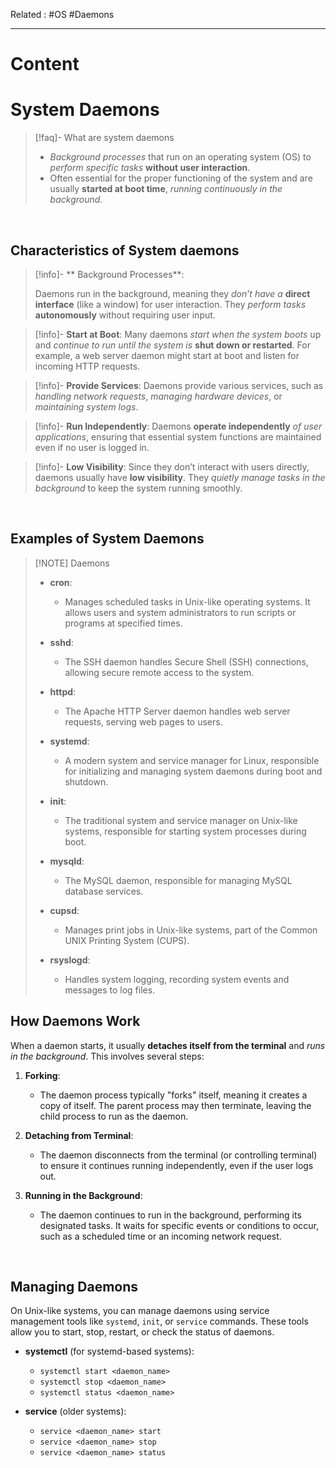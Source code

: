 Related : #OS #Daemons 

---
# Content

# System Daemons
> [!faq]- What are system daemons
>- *Background processes* that run on an operating system (OS) to *perform specific tasks* **without user interaction**. 
> - Often essential for the proper functioning of the system and are usually **started at boot time**, *running continuously in the background*.

<br>

## Characteristics of System daemons

> [!info]- ** Background Processes**:
> 
> Daemons run in the background, meaning they *don’t have a* **direct interface** (like a window) for user interaction. They *perform tasks* **autonomously** without requiring user input.

> [!info]- **Start at Boot**:
>  Many daemons *start when the system boots* up and *continue to run until the system is* **shut down or restarted**. For example, a web server daemon might start at boot and listen for incoming HTTP requests.

> [!info]- **Provide Services**:
>  Daemons provide various services, such as *handling network requests*, *managing hardware devices*, or *maintaining system logs*.

> [!info]- **Run Independently**:
>    Daemons **operate independently** *of user applications*, ensuring that essential system functions are maintained even if no user is logged in.

> [!info]- **Low Visibility**:
>    Since they don’t interact with users directly, daemons usually have **low visibility**. They *quietly manage tasks in the background* to keep the system running smoothly.

<br>

## Examples of System Daemons

> [!NOTE] Daemons
> - **cron**:
>     
>     - Manages scheduled tasks in Unix-like operating systems. It allows users and system administrators to run scripts or programs at specified times.
> - **sshd**:
>     
>     - The SSH daemon handles Secure Shell (SSH) connections, allowing secure remote access to the system.
> - **httpd**:
>     
>     - The Apache HTTP Server daemon handles web server requests, serving web pages to users.
> - **systemd**:
>     
>     - A modern system and service manager for Linux, responsible for initializing and managing system daemons during boot and shutdown.
> - **init**:
>     
>     - The traditional system and service manager on Unix-like systems, responsible for starting system processes during boot.
> - **mysqld**:
>     
>     - The MySQL daemon, responsible for managing MySQL database services.
> - **cupsd**:
>     
>     - Manages print jobs in Unix-like systems, part of the Common UNIX Printing System (CUPS).
> - **rsyslogd**:
>     
>     - Handles system logging, recording system events and messages to log files.

## How Daemons Work
When a daemon starts, it usually **detaches itself from the terminal** and *runs in the background*. This involves several steps:

1. **Forking**:
    
    - The daemon process typically "forks" itself, meaning it creates a copy of itself. The parent process may then terminate, leaving the child process to run as the daemon.
2. **Detaching from Terminal**:
    
    - The daemon disconnects from the terminal (or controlling terminal) to ensure it continues running independently, even if the user logs out.
3. **Running in the Background**:
    
    - The daemon continues to run in the background, performing its designated tasks. It waits for specific events or conditions to occur, such as a scheduled time or an incoming network request.

<br>

## Managing Daemons

On Unix-like systems, you can manage daemons using service management tools like `systemd`, `init`, or `service` commands. These tools allow you to start, stop, restart, or check the status of daemons.

- **systemctl** (for systemd-based systems):
    
    - `systemctl start <daemon_name>`
    - `systemctl stop <daemon_name>`
    - `systemctl status <daemon_name>`
- **service** (older systems):
    
    - `service <daemon_name> start`
    - `service <daemon_name> stop`
    - `service <daemon_name> status`